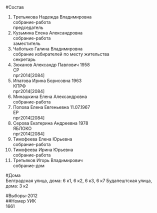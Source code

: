 #Состав  
1. Третьякова Надежда Владимировна  
    собрание-работа  
    председатель  
2. Кузьмина Елена Александровна  
    собрание-работа  
    заместитель  
3. Чаботько Галина Владимировна  
    собрание избирателей по месту жительства  
    секретарь  
4. Зюканов Александр Павлович 1958  
    СР  
    прг2014[2084]  
5. Ипатова Ирина Борисовна 1963  
    КПРФ  
    прг2014[2084]  
6. Минашкина Елена Александровна  
    собрание-работа  
7. Попова Елена Евгеньевна 11.07.1967  
    ЕР  
    прг2014[2084]  
8. Серова Екатерина Андреевна 1978  
    ЯБЛОКО  
    прг2014[2084]  
9. Тимофеева Елена Юрьевна  
    собрание-работа  
10. Тимофеева Ирина Юрьевна  
    собрание-работа  
11. Третьяков Игорь Владимирович  
    собрание-дом  
  
#Дома  
Белградская улица, дома: 6 к1, 6 к2, 6 к3, 6 к7 Будапештская улица, дома: 3 к2  
  
#Выборы-2012  
##Номер УИК  
1661  
